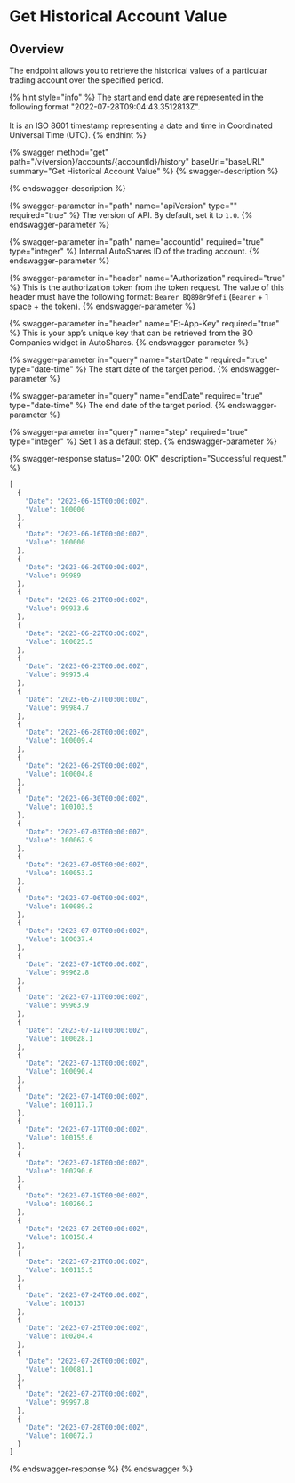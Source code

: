 # Get Historical Account Value

## Overview

The endpoint allows you to retrieve the historical values of a particular trading account over the specified period.

{% hint style="info" %}
The start and end date are represented in the following format "2022-07-28T09:04:43.3512813Z".\
\
It is an ISO 8601 timestamp representing a date and time in Coordinated Universal Time (UTC).
{% endhint %}

{% swagger method="get" path="/v{version}/accounts/{accountId}/history" baseUrl="baseURL" summary="Get Historical Account Value" %}
{% swagger-description %}

{% endswagger-description %}

{% swagger-parameter in="path" name="apiVersion" type="" required="true" %}
The version of API. By default, set it to `1.0`.
{% endswagger-parameter %}

{% swagger-parameter in="path" name="accountId" required="true" type="integer" %}
Internal AutoShares ID of the trading account.
{% endswagger-parameter %}

{% swagger-parameter in="header" name="Authorization" required="true" %}
This is the authorization token from the token request. The value of this header must have the following format: `Bearer BQ898r9fefi` (`Bearer` + 1 space + the token).
{% endswagger-parameter %}

{% swagger-parameter in="header" name="Et-App-Key" required="true" %}
This is your app’s unique key that can be retrieved from the BO Companies widget in AutoShares.
{% endswagger-parameter %}

{% swagger-parameter in="query" name="startDate	" required="true" type="date-time" %}
The start date of the target period.&#x20;
{% endswagger-parameter %}

{% swagger-parameter in="query" name="endDate" required="true" type="date-time" %}
The end date of the target period.&#x20;
{% endswagger-parameter %}

{% swagger-parameter in="query" name="step" required="true" type="integer" %}
Set 1 as a default step.
{% endswagger-parameter %}

{% swagger-response status="200: OK" description="Successful request." %}
```javascript
[
  {
    "Date": "2023-06-15T00:00:00Z",
    "Value": 100000
  },
  {
    "Date": "2023-06-16T00:00:00Z",
    "Value": 100000
  },
  {
    "Date": "2023-06-20T00:00:00Z",
    "Value": 99989
  },
  {
    "Date": "2023-06-21T00:00:00Z",
    "Value": 99933.6
  },
  {
    "Date": "2023-06-22T00:00:00Z",
    "Value": 100025.5
  },
  {
    "Date": "2023-06-23T00:00:00Z",
    "Value": 99975.4
  },
  {
    "Date": "2023-06-27T00:00:00Z",
    "Value": 99984.7
  },
  {
    "Date": "2023-06-28T00:00:00Z",
    "Value": 100009.4
  },
  {
    "Date": "2023-06-29T00:00:00Z",
    "Value": 100004.8
  },
  {
    "Date": "2023-06-30T00:00:00Z",
    "Value": 100103.5
  },
  {
    "Date": "2023-07-03T00:00:00Z",
    "Value": 100062.9
  },
  {
    "Date": "2023-07-05T00:00:00Z",
    "Value": 100053.2
  },
  {
    "Date": "2023-07-06T00:00:00Z",
    "Value": 100089.2
  },
  {
    "Date": "2023-07-07T00:00:00Z",
    "Value": 100037.4
  },
  {
    "Date": "2023-07-10T00:00:00Z",
    "Value": 99962.8
  },
  {
    "Date": "2023-07-11T00:00:00Z",
    "Value": 99963.9
  },
  {
    "Date": "2023-07-12T00:00:00Z",
    "Value": 100028.1
  },
  {
    "Date": "2023-07-13T00:00:00Z",
    "Value": 100090.4
  },
  {
    "Date": "2023-07-14T00:00:00Z",
    "Value": 100117.7
  },
  {
    "Date": "2023-07-17T00:00:00Z",
    "Value": 100155.6
  },
  {
    "Date": "2023-07-18T00:00:00Z",
    "Value": 100290.6
  },
  {
    "Date": "2023-07-19T00:00:00Z",
    "Value": 100260.2
  },
  {
    "Date": "2023-07-20T00:00:00Z",
    "Value": 100158.4
  },
  {
    "Date": "2023-07-21T00:00:00Z",
    "Value": 100115.5
  },
  {
    "Date": "2023-07-24T00:00:00Z",
    "Value": 100137
  },
  {
    "Date": "2023-07-25T00:00:00Z",
    "Value": 100204.4
  },
  {
    "Date": "2023-07-26T00:00:00Z",
    "Value": 100081.1
  },
  {
    "Date": "2023-07-27T00:00:00Z",
    "Value": 99997.8
  },
  {
    "Date": "2023-07-28T00:00:00Z",
    "Value": 100072.7
  }
]
```
{% endswagger-response %}
{% endswagger %}
